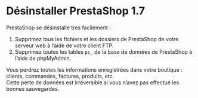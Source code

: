 # Désinstaller PrestaShop 1.7

PrestaShop se désinstalle très facilement :

1. Supprimez tous les fichiers et les dossiers de PrestaShop de votre serveur web à l’aide de votre client FTP.
2. Supprimez toutes les tables `ps_` de la base de données de PrestaShop à l’aide de phpMyAdmin.



Vous perdrez toutes les informations enregistrées dans votre boutique : clients, commandes, factures, produits, etc.\
Cette perte de données est irréversible si vous n’avez pas effectué les bonnes sauvegardes.

